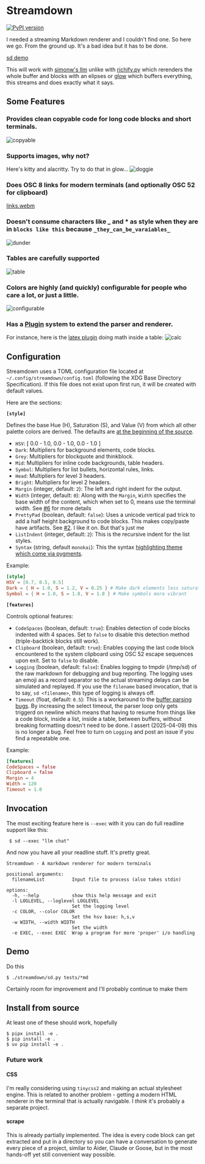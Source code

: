 # Streamdown

[![PyPI version](https://badge.fury.io/py/streamdown.svg)](https://badge.fury.io/py/streamdown)

I needed a streaming Markdown renderer and I couldn't find one. So here we go. From the ground up. It's a bad idea but it has to be done.

[sd demo](https://github.com/user-attachments/assets/48dba6fa-2282-4be9-8087-a2ad8e7c7d12)

This will work with [simonw's llm](https://github.com/simonw/llm) unlike with [richify.py](https://github.com/gianlucatruda/richify) which rerenders the whole buffer and blocks with an elipses or [glow](https://github.com/charmbracelet/glow) which buffers everything, this streams and does exactly what it says.

## Some Features

### Provides clean copyable code for long code blocks and short terminals. 
![copyable](https://github.com/user-attachments/assets/4a3539c5-b5d1-4d6a-8bce-032724d8909d)

### Supports images, why not?
Here's kitty and alacritty. Try to do that in glow...
![doggie](https://github.com/user-attachments/assets/9a392929-b6c2-4204-b257-e09305acb7af)

### Does OSC 8 links for modern terminals (and optionally OSC 52 for clipboard)
[links.webm](https://github.com/user-attachments/assets/a5f71791-7c58-4183-ad3b-309f470c08a3)

### Doesn't consume characters like _ and * as style when they are in `blocks like this` because `_they_can_be_varaiables_`
![dunder](https://github.com/user-attachments/assets/d41d7fec-6dec-4387-b53d-f2098f269a5e)

### Tables are carefully supported
![table](https://github.com/user-attachments/assets/dbe3d13e-6bac-4f45-bf30-f1857ed98898)

### Colors are highly (and quickly) configurable for people who care a lot, or just a little.
![configurable](https://github.com/user-attachments/assets/04b36749-4bb8-4c14-9758-84eb6e19b704)

### Has a [Plugin](https://github.com/kristopolous/Streamdown/tree/main/streamdown/plugins) system to extend the parser and renderer.
For instance, here is the [latex plugin](https://github.com/kristopolous/Streamdown/blob/main/streamdown/plugins/latex.py) doing math inside a table:
![calc](https://github.com/user-attachments/assets/0b0027ca-8ef0-4b4a-b4ae-e36ff623a683)


## Configuration


Streamdown uses a TOML configuration file located at `~/.config/streamdown/config.toml` (following the XDG Base Directory Specification). If this file does not exist upon first run, it will be created with default values. 

Here are the sections:

**`[style]`**

Defines the base Hue (H), Saturation (S), and Value (V) from which all other palette colors are derived. The defaults are [at the beginning of the source](https://github.com/kristopolous/Streamdown/blob/main/streamdown/sd.py#L33).

*   `HSV`: [ 0.0 - 1.0, 0.0 - 1.0, 0.0 - 1.0 ] 
*   `Dark`: Multipliers for background elements, code blocks. 
*   `Grey`: Multipliers for blockquote and thinkblock. 
*   `Mid`: Multipliers for inline code backgrounds, table headers. 
*   `Symbol`: Multipliers for list bullets, horizontal rules, links. 
*   `Head`: Multipliers for level 3 headers. 
*   `Bright`: Multipliers for level 2 headers. 
*   `Margin` (integer, default: `2`): The left and right indent for the output. 
*   `Width` (integer, default: `0`): Along with the `Margin`, `Width` specifies the base width of the content, which when set to 0, means use the terminal width. See [#6](https://github.com/kristopolous/Streamdown/issues/6) for more details
*   `PrettyPad` (boolean, default: `false`): Uses a unicode vertical pad trick to add a half height background to code blocks. This makes copy/paste have artifacts. See [#2](https://github.com/kristopolous/Streamdown/issues/2). I like it on. But that's just me
*   `ListIndent` (integer, default: `2`): This is the recursive indent for the list styles.
*   `Syntax` (string, default `monokai`): This the syntax [highlighting theme which come via pygments](https://pygments.org/styles/).

Example:
```toml
[style]
HSV = [0.7, 0.5, 0.5]
Dark = { H = 1.0, S = 1.2, V = 0.25 } # Make dark elements less saturated and darker
Symbol = { H = 1.0, S = 1.8, V = 1.8 } # Make symbols more vibrant
```

**`[features]`**

Controls optional features:

*   `CodeSpaces` (boolean, default: `true`): Enables detection of code blocks indented with 4 spaces. Set to `false` to disable this detection method (triple-backtick blocks still work).
*   `Clipboard` (boolean, default: `true`): Enables copying the last code block encountered to the system clipboard using OSC 52 escape sequences upon exit. Set to `false` to disable.
*   `Logging` (boolean, default: `false`): Enables logging to tmpdir (/tmp/sd) of the raw markdown for debugging and bug reporting. The logging uses an emoji as a record separator so the actual streaming delays can be simulated and replayed. If you use the `filename` based invocation, that is to say, `sd <filename>`, this type of logging is always off.
*   `Timeout` (float, default: `0.5`): This is a workaround to the [buffer parsing bugs](https://github.com/kristopolous/Streamdown/issues/4). By increasing the select timeout, the parser loop only gets triggerd on newline which means that having to resume from things like a code block, inside a list, inside a table, between buffers, without breaking formatting doesn't need to be done. I assert (2025-04-09) this is no longer a bug. Feel free to turn on `Logging` and post an issue if you find a repeatable one. 

Example:
```toml
[features]
CodeSpaces = false
Clipboard = false
Margin = 4
Width = 120
Timeout = 1.0
```

## Invocation
The most exciting feature here is `--exec` with it you can do full readline support like this:

     $ sd --exec "llm chat"

And now you have all your readline stuff. It's pretty great.

```shell
Streamdown - A markdown renderer for modern terminals

positional arguments:
  filenameList          Input file to process (also takes stdin)

options:
  -h, --help            show this help message and exit
  -l LOGLEVEL, --loglevel LOGLEVEL
                        Set the logging level
  -c COLOR, --color COLOR
                        Set the hsv base: h,s,v
  -w WIDTH, --width WIDTH
                        Set the width
  -e EXEC, --exec EXEC  Wrap a program for more 'proper' i/o handling

```

## Demo
Do this

    $ ./streamdown/sd.py tests/*md

Certainly room for improvement and I'll probably continue to make them

## Install from source
At least one of these should work, hopefully

    $ pipx install -e .
    $ pip install -e .
    $ uv pip install -e . 

### Future work

#### CSS
I'm really considering using `tinycss2` and making an actual stylesheet engine. This is related to another problem - getting a modern HTML renderer in the terminal that is actually navigable. I *think* it's probably a separate project.

#### scrape
This is already partially implemented. The idea is every code block can get extracted and put in a directory so you can have a conversation to generate every piece of a project, similar to Aider, Claude or Goose,  but in the most hands-off yet still convenient way possible.

